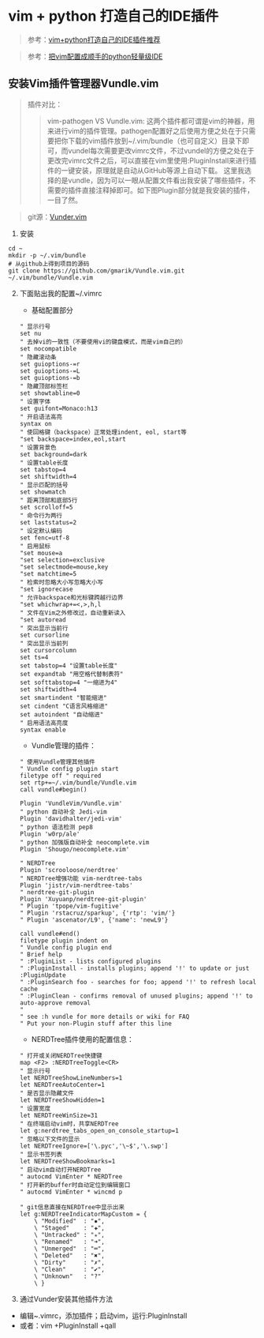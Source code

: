 # vim + python 打造自己的IDE插件

> 参考：[vim+python打造自己的IDE插件推荐](http://blog.51cto.com/xujpxm/1909043)

> 参考：[把vim配置成顺手的python轻量级IDE](https://www.jianshu.com/p/f0513d18742a)

## 安装Vim插件管理器Vundle.vim

>  插件对比：
>> vim-pathogen VS Vundle.vim:
这两个插件都可谓是vim的神器，用来进行vim的插件管理。pathogen配置好之后使用方便之处在于只需要把你下载的vim插件放到~/.vim/bundle（也可自定义）目录下即可，而vundel每次需要更改vimrc文件，不过vundel的方便之处在于更改完vimrc文件之后，可以直接在vim里使用:PluginInstall来进行插件的一键安装，原理就是自动从GitHub等源上自动下载。
这里我选择的是vundle，因为可以一眼从配置文件看出我安装了哪些插件，不需要的插件直接注释掉即可。如下图Plugin部分就是我安装的插件，一目了然。

> git源：[Vunder.vim](https://github.com/VundleVim/Vundle.vim)

1. 安装
```
cd ~
mkdir -p ~/.vim/bundle
# 从github上得到项目的源码
git clone https://github.com/gmarik/Vundle.vim.git ~/.vim/bundle/Vundle.vim
``` 

2. 下面贴出我的配置~/.vimrc
    - 基础配置部分

    ```
    " 显示行号
    set nu
    " 去掉vi的一致性（不要使用vi的键盘模式，而是vim自己的）
    set nocompatible
    " 隐藏滚动条
    set guioptions-=r 
    set guioptions-=L
    set guioptions-=b
    " 隐藏顶部标签栏
    set showtabline=0
    " 设置字体
    set guifont=Monaco:h13
    " 开启语法高亮
    syntax on
    " 使回格键（backspace）正常处理indent, eol, start等
    "set backspace=index,eol,start
    " 设置背景色
    set background=dark
    " 设置table长度
    set tabstop=4
    set shiftwidth=4
    " 显示匹配的括号
    set showmatch
    " 距离顶部和底部5行
    set scrolloff=5
    " 命令行为两行
    set laststatus=2
    " 设定默认编码
    set fenc=utf-8
    " 启用鼠标
    "set mouse=a
    "set selection=exclusive
    "set selectmode=mouse,key
    "set matchtime=5
    " 检索时忽略大小写忽略大小写
    "set ignorecase
    " 允许backspace和光标键跨越行边界
    "set whichwrap+=<,>,h,l
    " 文件在Vim之外修改过，自动重新读入
    "set autoread
    " 突出显示当前行
    set cursorline
    " 突出显示当前列
    set cursorcolumn
    set ts=4
    set tabstop=4 "设置table长度"
    set expandtab "用空格代替制表符"
    set softtabstop=4 "一缩进为4"
    set shiftwidth=4
    set smartindent "智能缩进"
    set cindent "C语言风格缩进"
    set autoindent "自动缩进"
    " 启用语法高亮度
    syntax enable
    ```

    - Vundle管理的插件：

    ```
    " 使用Vundle管理其他插件
    " Vundle config plugin start
    filetype off " required
    set rtp+=~/.vim/bundle/Vundle.vim
    call vundle#begin()
    
    Plugin 'VundleVim/Vundle.vim'
    " python 自动补全 Jedi-vim 
    Plugin 'davidhalter/jedi-vim'
    " python 语法检测 pep8
    Plugin 'w0rp/ale'
    " python 加强版自动补全 neocomplete.vim
    Plugin 'Shougo/neocomplete.vim'
    
    " NERDTree 
    Plugin 'scrooloose/nerdtree'
    " NERDTree增强功能 vim-nerdtree-tabs
    Plugin 'jistr/vim-nerdtree-tabs'
    " nerdtree-git-plugin
    Plugin 'Xuyuanp/nerdtree-git-plugin'
    " Plugin 'tpope/vim-fugitive'
    " Plugin 'rstacruz/sparkup', {'rtp': 'vim/'}
    " Plugin 'ascenator/L9', {'name': 'newL9'}
    
    call vundle#end()
    filetype plugin indent on
    " Vundle config plugin end
    " Brief help
    " :PluginList - lists configured plugins
    " :PluginInstall - installs plugins; append '!' to update or just :PluginUpdate
    " :PluginSearch foo - searches for foo; append '!' to refresh local cache
    " :PluginClean - confirms removal of unused plugins; append '!' to auto-approve removal
    "
    " see :h vundle for more details or wiki for FAQ
    " Put your non-Plugin stuff after this line
    ```

    - NERDTree插件使用的配置信息：

    ```
    " 打开或关闭NERDTree快捷键
    map <F2> :NERDTreeToggle<CR>
    " 显示行号
    let NERDTreeShowLineNumbers=1
    let NERDTreeAutoCenter=1
    " 是否显示隐藏文件
    let NERDTreeShowHidden=1
    " 设置宽度
    let NERDTreeWinSize=31
    " 在终端启动vim时，共享NERDTree
    let g:nerdtree_tabs_open_on_console_startup=1
    " 忽略以下文件的显示
    let NERDTreeIgnore=['\.pyc','\~$','\.swp']
    " 显示书签列表
    let NERDTreeShowBookmarks=1
    " 启动vim自动打开NERDTree
    " autocmd VimEnter * NERDTree
    " 打开新的buffer时自动定位到编辑窗口 
    " autocmd VimEnter * wincmd p
    
    " git信息直接在NERDTree中显示出来
    let g:NERDTreeIndicatorMapCustom = {
        \ "Modified"  : "✹",
        \ "Staged"    : "✚",
        \ "Untracked" : "✭",
        \ "Renamed"   : "➜",
        \ "Unmerged"  : "═",
        \ "Deleted"   : "✖",
        \ "Dirty"     : "✗",
        \ "Clean"     : "✔︎",
        \ "Unknown"   : "?"
        \ }
    ```

3. 通过Vunder安装其他插件方法
  + 编辑~.vimrc，添加插件；启动vim，运行:PluginInstall
  + 或者：vim +PluginInstall +qall



